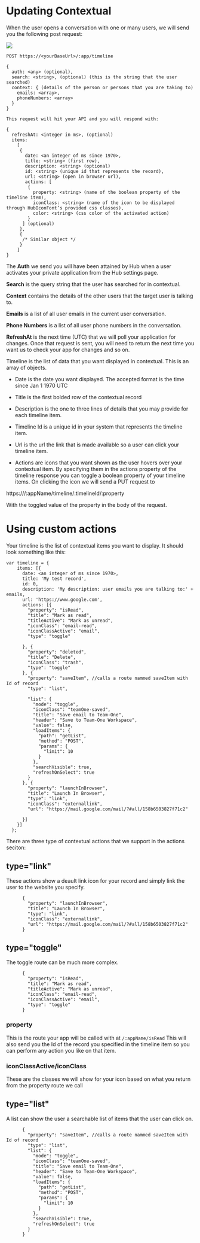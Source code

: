 # Updating Contextual

When the user opens a conversation with one or many users, we will send you the following post request:

![](https://raw.githubusercontent.com/BroadsoftLabs/BroadsoftExternalDocs/master/Hub/images/image12.png)

```
POST https://<yourBaseUrl>/:app/timeline

{
  auth: <any> (optional),
  search: <string>, (optional) (this is the string that the user searched)
  context: { (details of the person or persons that you are taking to)
    emails: <array>,
    phoneNumbers: <array>
  }
}

This request will hit your API and you will respond with:

{
  refreshAt: <integer in ms>, (optional)
  items:
    [
     {
       date: <an integer of ms since 1970>,
       title: <string> (first row),
       description: <string> (optional)
       id: <string> (unique id that represents the record),
       url: <string> (open in browser url),
       actions: [
        {
          property: <string> (name of the boolean property of the timeline item),
          iconClass: <string> (name of the icon to be displayed through HubIconFont’s provided css classes),
          color: <string> (css color of the activated action)
        }
      ] (optional)
     },
     {
      /* Similar object */
     }
    ]
}
```

The **Auth** we send you will have been attained by Hub when a user activates your private application from the Hub settings page.

**Search** is the query string that the user has searched for in contextual.

**Context** contains the details of the other users that the target user is talking to.

**Emails** is a list of all user emails in the current user conversation.

**Phone Numbers** is a list of all user phone numbers in the conversation.

**RefreshAt** is the next time (UTC) that we will poll your application for changes. Once that request is sent, you will need to return the next time you want us to check your app for changes and so on.

Timeline is the list of data that you want displayed in contextual. This is an array of objects.

- Date is the date you want displayed. The accepted format is the time since Jan 1 1970 UTC

- Title is the first bolded row of the contextual record

- Description is the one to three lines of details that you may provide for each timeline item.

- Timeline Id is a unique id in your system that represents the timeline item.

- Url is the url the link that is made available so a user can click your timeline item.

- Actions are icons that you want shown as the user hovers over your contextual item. By specifying them in the actions property of the timeline response you can toggle a boolean property of your timeline items. On clicking the icon we will send a PUT request to

https://<hubBaseUrl>/:appName/timeline/:timelineId/:property

With the toggled value of the property in the body of the request.

# Using custom actions

Your timeline is the list of contextual items you want to display. It should look something like this:

```
var timeline = {
    items: [{
      date: <an integer of ms since 1970>,
      title: 'My test record',
      id: 0,
      description: 'My description: user emails you are talking to:' + emails,
      url: 'https://www.google.com',
      actions: [{
        "property": "isRead",
        "title": "Mark as read",
        "titleActive": "Mark as unread",
        "iconClass": "email-read",
        "iconClassActive": "email",
        "type": "toggle"

      }, {
        "property": "deleted",
        "title": "Delete",
        "iconClass": "trash",
        "type": "toggle"
      }, {
        "property": "saveItem", //calls a route nammed saveItem with Id of record
        "type": "list",

        "list": {
          "mode": "toggle",
          "iconClass": "teamOne-saved",
          "title": "Save email to Team-One",
          "header": "Save to Team-One Workspace",
          "value": false,
          "loadItems": {
            "path": "getList",
            "method": "POST",
            "params": {
              "limit": 10
            }
          },
          "searchVisible": true,
          "refreshOnSelect": true
        }
      }, {
        "property": "launchInBrowser",
        "title": "Launch In Browser",
        "type": "link",
        "iconClass": "externallink",
        "url": "https://mail.google.com/mail/?#all/158b6503827f71c2"

      }]
    }]
  };
```

There are three type of contextual actions that we support in the actions seciton:

## type="link"

These actions show a deault link icon for your record and simply link the user to the website you specify.

```
      {
        "property": "launchInBrowser",
        "title": "Launch In Browser",
        "type": "link",
        "iconClass": "externallink",
        "url": "https://mail.google.com/mail/?#all/158b6503827f71c2"
      }
```

## type="toggle"

The toggle route can be much more complex.

```
      {
        "property": "isRead",
        "title": "Mark as read",
        "titleActive": "Mark as unread",
        "iconClass": "email-read",
        "iconClassActive": "email",
        "type": "toggle"
      }
```

### property

This is the route your app will be called with at `/:appName/isRead` This will also send you the Id of the record you specified in the timeline item so you can perform any action you like on that item.

### iconClassActive/iconClass

These are the classes we will show for your icon based on what you return from the property route we call

## type="list"

A list can show the user a searchable list of items that the user can click on.

```
      {
        "property": "saveItem", //calls a route nammed saveItem with Id of record
        "type": "list",
        "list": {
          "mode": "toggle",
          "iconClass": "teamOne-saved",
          "title": "Save email to Team-One",
          "header": "Save to Team-One Workspace",
          "value": false,
          "loadItems": {
            "path": "getList",
            "method": "POST",
            "params": {
              "limit": 10
            }
          },
          "searchVisible": true,
          "refreshOnSelect": true
        }
      }
```
